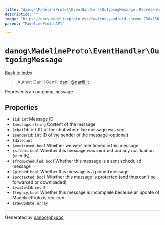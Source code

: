 ```yaml
---
title: "danog\\MadelineProto\\EventHandler\\OutgoingMessage: Represents an outgoing message."
description: ""
image: "https://docs.madelineproto.xyz/favicons/android-chrome-256x256.png"
parent: "MadelineProto API"

---
```

# `danog\MadelineProto\EventHandler\OutgoingMessage`
[Back to index](../../../index.html)

> Author: Daniil Gentili <daniil@daniil.it>  
  

Represents an outgoing message.  



## Properties
* `$id`: `int` Message ID
* `$message`: `string` Content of the message
* `$chatId`: `int` ID of the chat where the message was sent
* `$senderId`: `int` ID of the sender of the message (optional)
* `$date`: `int` 
* `$mentioned`: `bool` Whether we were mentioned in this message
* `$silent`: `bool` Whether this message was sent without any notification (silently)
* `$fromScheduled`: `bool` Whether this message is a sent scheduled message
* `$pinned`: `bool` Whether this message is a pinned message
* `$protected`: `bool` Whether this message is protected (and thus can't be forwarded or downloaded)
* `$viaBotId`: `int` If
* `$legacy`: `bool` Whether this message is incomplete because an update of MadelineProto is required.
* `$rawUpdate`: `array` 
---
Generated by [danog/phpdoc](https://phpdoc.daniil.it)
